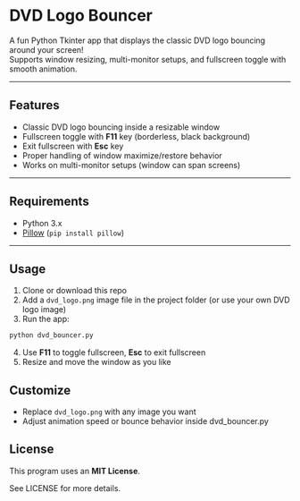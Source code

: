 # DVD Logo Bouncer

A fun Python Tkinter app that displays the classic DVD logo bouncing around your screen!  
Supports window resizing, multi-monitor setups, and fullscreen toggle with smooth animation.

---

## Features

- Classic DVD logo bouncing inside a resizable window  
- Fullscreen toggle with **F11** key (borderless, black background)  
- Exit fullscreen with **Esc** key  
- Proper handling of window maximize/restore behavior  
- Works on multi-monitor setups (window can span screens)  

---

## Requirements

- Python 3.x  
- [Pillow](https://python-pillow.org/) (`pip install pillow`)  

---

## Usage

1. Clone or download this repo  
2. Add a `dvd_logo.png` image file in the project folder (or use your own DVD logo image)  
3. Run the app:

```bash
python dvd_bouncer.py
```
4. Use **F11** to toggle fullscreen, **Esc** to exit fullscreen
5. Resize and move the window as you like

## Customize

- Replace `dvd_logo.png` with any image you want
- Adjust animation speed or bounce behavior inside dvd_bouncer.py

## License
This program uses an **MIT License**.

See LICENSE for more details.
